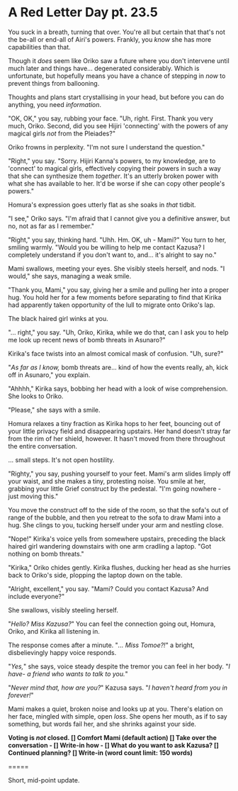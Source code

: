 # A Red Letter Day pt. 23.5

You suck in a breath, turning that over. You're all but certain that that's not the be-all or end-all of Airi's powers. Frankly, you *know* she has more capabilities than that.

Though it *does* seem like Oriko saw a future where you don't intervene until much later and things have... degenerated considerably. Which is unfortunate, but hopefully means you have a chance of stepping in *now* to prevent things from ballooning.

Thoughts and plans start crystallising in your head, but before you can do anything, you need *information*.

"OK, OK," you say, rubbing your face. "Uh, right. First. Thank you very much, Oriko. Second, did you see Hijiri 'connecting' with the powers of any magical girls *not* from the Pleiades?"

Oriko frowns in perplexity. "I'm not sure I understand the question."

"Right," you say. "Sorry. Hijiri Kanna's powers, to my knowledge, are to 'connect' to magical girls, effectively copying their powers in such a way that she can synthesize them *together*. It's an utterly broken power with what she has available to her. It'd be worse if she can copy other people's powers."

Homura's expression goes utterly flat as she soaks in *that* tidbit.

"I see," Oriko says. "I'm afraid that I cannot give you a definitive answer, but no, not as far as I remember."

"Right," you say, thinking hard. "Uhh. Hm. OK, uh - Mami?" You turn to her, smiling warmly. "Would you be willing to help me contact Kazusa? I completely understand if you don't want to, and... it's alright to say no."

Mami swallows, meeting your eyes. She visibly steels herself, and nods. "I would," she says, managing a weak smile.

"Thank you, Mami," you say, giving her a smile and pulling her into a proper hug. You hold her for a few moments before separating to find that Kirika had apparently taken opportunity of the lull to migrate onto Oriko's lap.

The black haired girl winks at you.

"... right," you say. "Uh, Oriko, Kirika, while we do that, can I ask you to help me look up recent news of bomb threats in Asunaro?"

Kirika's face twists into an almost comical mask of confusion. "Uh, sure?"

"*As far as I know,* bomb threats are... kind of how the events really, ah, kick off in Asunaro," you explain.

"Ahhhh," Kirika says, bobbing her head with a look of wise comprehension. She looks to Oriko.

"Please," she says with a smile.

Homura relaxes a tiny fraction as Kirika hops to her feet, bouncing out of your little privacy field and disappearing upstairs. Her hand doesn't stray far from the rim of her shield, however. It hasn't moved from there throughout the entire conversation.

... small steps. It's not open hostility.

"Righty," you say, pushing yourself to your feet. Mami's arm slides limply off your waist, and she makes a tiny, protesting noise. You smile at her, grabbing your little Grief construct by the pedestal. "I'm going nowhere - just moving this."

You move the construct off to the side of the room, so that the sofa's out of range of the bubble, and then you retreat to the sofa to draw Mami into a hug. She clings to you, tucking herself under your arm and nestling close.

"Nope!" Kirika's voice yells from somewhere upstairs, preceding the black haired girl wandering downstairs with one arm cradling a laptop. "Got nothing on bomb threats."

"Kirika," Oriko chides gently. Kirika flushes, ducking her head as she hurries back to Oriko's side, plopping the laptop down on the table.

"Alright, excellent," you say. "Mami? Could you contact Kazusa? And include everyone?"

She swallows, visibly steeling herself.

"*Hello? Miss Kazusa?*" You can feel the connection going out, Homura, Oriko, and Kirika all listening in.

The response comes after a minute. "*... Miss Tomoe?!*" a bright, disbelievingly happy voice responds.

"*Yes,*" she says, voice steady despite the tremor you can feel in her body. "*I have- a friend who wants to talk to you.*"

"*Never mind that, how are you?*" Kazusa says. "*I haven't heard from you in forever!*"

Mami makes a quiet, broken noise and looks up at you. There's elation on her face, mingled with simple, open *loss*. She opens her mouth, as if to say something, but words fail her, and she shrinks against your side.

**Voting is *not* closed.
\[] Comfort Mami (default action)
\[] Take over the conversation
\- \[] Write-in how
\- \[] What do you want to ask Kazusa?
\[] Continued planning?
\[] Write-in (word count limit: 150 words)**

\=====​

Short, mid-point update.
